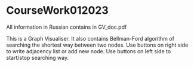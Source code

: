 # CourseWork012023
All information in Russian contains in GV_doc.pdf

This is a Graph Visualiser. It also contains Bellman-Ford algorithm of searching the shortest way between two nodes.
Use buttons on right side to write adjacency list or add new node.
Use buttons on left side to start/stop searching way.
